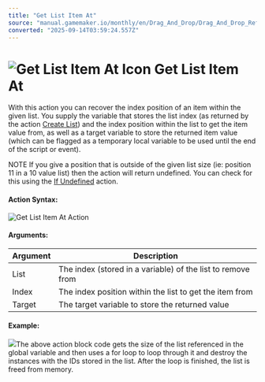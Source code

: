 ```yaml
---
title: "Get List Item At"
source: "manual.gamemaker.io/monthly/en/Drag_And_Drop/Drag_And_Drop_Reference/Data_Structures/Get_List_Item_At.htm"
converted: "2025-09-14T03:59:24.557Z"
---
```


# ![Get List Item At Icon](../../../assets/Images/Scripting_Reference/Drag_And_Drop/Reference/Data_Structures/i_DS_Get_List_Item_At.png) Get List Item At

With this action you can recover the index position of an item within the given list. You supply the variable that stores the list index (as returned by the action [Create List](Create_List.md)) and the index position within the list to get the item value from, as well as a target variable to store the returned item value (which can be flagged as a temporary local variable to be used until the end of the script or event).

NOTE If you give a position that is outside of the given list size (ie: position 11 in a 10 value list) then the action will return undefined. You can check for this using the [If Undefined](../Common/If_Undefined.md) action.

#### Action Syntax:

![Get List Item At Action](../../../assets/Images/Scripting_Reference/Drag_And_Drop/Reference/Data_Structures/a_DS_Get_List_Item_At.png)

#### Arguments:

| Argument | Description |
| --- | --- |
| List | The index (stored in a variable) of the list to remove from |
| Index | The index position within the list to get the item from |
| Target | The target variable to store the returned value |

#### Example:

![](../../../assets/Images/Scripting_Reference/Drag_And_Drop/Reference/Data_Structures/e_DS_Free_Data_Structure.png)The above action block code gets the size of the list referenced in the global variable and then uses a for loop to loop through it and destroy the instances with the IDs stored in the list. After the loop is finished, the list is freed from memory.